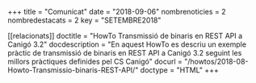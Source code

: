 +++
title             = "Comunicat"
date              = "2018-09-06"
nombrenoticies    = 2
nombredestacats   = 2
key               = "SETEMBRE2018"

[[relacionats]]
doctitle          = "HowTo Transmissió de binaris en REST API a Canigó 3.2"
docdescription    = "En aquest HowTo es descriu un exemple pràctic de transmissió de binaris en REST API a Canigó 3.2 seguint les millors pràctiques definides pel CS Canigó"
docurl            = "/howtos/2018-08-Howto-Transmissio-binaris-REST-API/"
doctype           = "HTML"
+++
